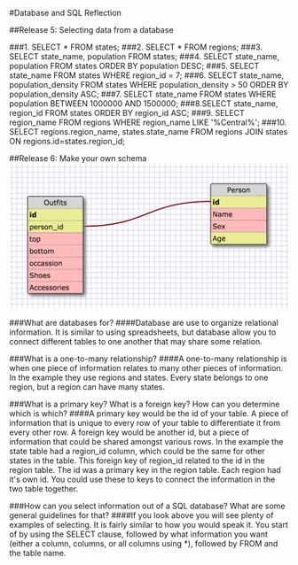 #Database and SQL Reflection

##Release 5: Selecting data from a database

###1. SELECT * FROM states;
###2. SELECT * FROM regions;
###3. SELECT state_name, population FROM states;
###4. SELECT state_name, population FROM states ORDER BY population DESC;
###5. SELECT state_name FROM states WHERE region_id = 7;
###6. SELECT state_name, population_density FROM states WHERE population_density > 50 ORDER BY population_density ASC;
###7. SELECT state_name FROM states WHERE population BETWEEN 1000000 AND 1500000;
###8.SELECT state_name, region_id FROM states ORDER BY region_id ASC;
###9. SELECT region_name FROM regions WHERE region_name LIKE '%Central%';
###10. SELECT regions.region_name, states.state_name FROM regions JOIN states ON regions.id=states.region_id;

##Release 6: Make your own schema
![My Schema](my_own_schema.png)

###What are databases for?
####Database are use to organize relational information. It is similar to using spreadsheets, but database allow you to connect different tables to one another that may share some relation.

###What is a one-to-many relationship?
####A one-to-many relationship is when one piece of information relates to many other pieces of information. In the example they use regions and states. Every state belongs to one region, but a region can have many states.

###What is a primary key? What is a foreign key? How can you determine which is which?
####A primary key would be the id of your table. A piece of information that is unique to every row of your table to differentiate it from every other row. A foreign key would be another id, but a piece of information that could be shared amongst various rows. In the example the state table had a region_id column, which could be the same for other states in the table. This foreign key of region_id related to the id in the region table. The id was a primary key in the region table. Each region had it's own id. You could use these to keys to connect the information in the two table together.

###How can you select information out of a SQL database? What are some general guidelines for that?
####If you look above you will see plenty of examples of selecting. It is fairly similar to how you would speak it. You start of by using the SELECT clause, followed by what information you want (either a column, columns, or all columns using *), followed by FROM and the table name.